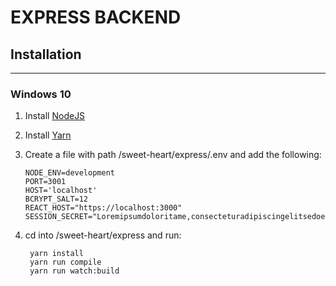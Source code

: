 # EXPRESS BACKEND

## Installation

---

### Windows 10

1. Install [NodeJS](https://nodejs.org/en/download/)
2. Install [Yarn](https://classic.yarnpkg.com/latest.msi)
3. Create a file with path /sweet-heart/express/.env and add the following:

   ```env
   NODE_ENV=development
   PORT=3001
   HOST='localhost'
   BCRYPT_SALT=12
   REACT_HOST="https://localhost:3000"
   SESSION_SECRET="Loremipsumdoloritame,consecteturadipiscingelitsedoeiusmodtempoincididunutlaboreetdolore"
   ```

4. cd into /sweet-heart/express and run:

   ```shell
    yarn install
    yarn run compile
    yarn run watch:build
   ```
